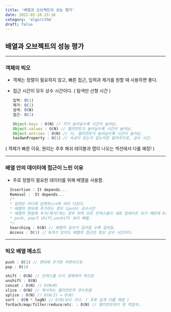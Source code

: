 ```yaml
---
title: '배열과 오브젝트의 성능 평가'
date: 2022-02-16 23:18
category: 'algorithm'
draft: false
---
```


## 배열과 오브젝트의 성능 평가

---

### 객체의 빅오

- 객체는 정렬이 필요하지 않고, 빠른 접근, 입력과 제거를 원할 때 사용하면 좋다.

* 접근 시간이 모두 상수 시간이다. ( 탐색만 선형 시간 )

  ```js
  입력: O(1)
  제거: O(1)
  검색: O(N)
  접근: O(1)
  ```

  ```js
  Object.keys : O(N) // 키가 늘어날수록 시간이 늘어남.
  Object.values : O(N) // 엘리먼트가 늘어날수록 시간이 늘어남.
  Object.entries : O(N) // 키, 엘리먼트가 늘어날수록 시간이 늘어남.
  hasOwnProperty : O(1) // 속성이 있는지 없는지만 알려주므로, 상수 시간.
  ```

( 객체가 빠른 이유, 원리는 추후 해쉬 테이블과 맵이 나오는 섹션에서 다룰 예정! )

---

### 배열 안의 데이터에 접근이 느린 이유

- 주로 정렬이 필요한 데이터를 위해 배열을 사용함.

```js
  Insertion : It depends...
  Removal :  It depends...
  /*
  * 입력은 어디에 입력하느냐에 따라 다르다.
  * 배열의 맨뒤에 추가하는 경우 (push) 상수시간
  * 배열의 맨앞에 추가(제거)하는 경우 뒤의 모든 인덱스들이 새로 업데이트 되기 때문에 O(N)이다.
  * push, pop가 shift,unshift 보다 빠름.
  */
  Searching : O(N) // 배열의 길이가 길어질 수록 길어짐.
  Access : O(1) // N개가 있어도 배열의 접근은 항상 상수 시간이다.
```

---

### 빅오 배열 메소드

```js
push : O(1) // 맨뒤에 추가만 하면되므로
pop : O(1)

shift : O(N) // 인덱스를 다시 정해줘야 하므로
unshift : O(N)
concat : O(N) // O(N+M)
slice : O(N) // 복사하는 엘리먼트의 갯수만큼
splice : O(N) // O(N/2) = O(N)
sort : O(N * logN) // O(N)보다 크다. ( 추후 깊게 다룰 예정 )
forEach/map/filter/reduce/etc. : O(N) // 엘리먼트마다 한 작업씩..
```
